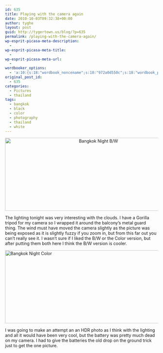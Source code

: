 ```yaml
---
id: 635
title: Playing with the camera again
date: 2010-10-03T09:32:38+00:00
author: tyghe
layout: post
guid: http://tygertown.us/blog/?p=635
permalink: /playing-with-the-camera-again/
wp-esprit-picasa-meta-description:
  - 
wp-esprit-picasa-meta-title:
  - 
wp-esprit-picasa-meta-url:
  - 
wordbooker_options:
  - 'a:10:{s:18:"wordbook_noncename";s:10:"972a0d550c";s:18:"wordbook_page_post";s:4:"-100";s:18:"wordbook_orandpage";s:1:"2";s:23:"wordbook_default_author";s:1:"2";s:23:"wordbook_extract_length";s:3:"256";s:19:"wordbook_actionlink";s:3:"300";s:26:"wordbooker_publish_default";s:2:"on";s:18:"wordbook_attribute";s:31:"Posted a new post on their blog";s:29:"wordbooker_status_update_text";s:35:": New blog post :  %title% - %link%";s:20:"wordbook_comment_get";s:2:"on";}'
original_post_id:
  - 635
categories:
  - Pictures
  - thailand
tags:
  - bangkok
  - black
  - color
  - photography
  - thailand
  - white
---
```

<p style="text-align:center;">
  <a href="http://tygertown.us/blog/wp-content/uploads/2010/10/IMGP7237-1.jpg"><img class="aligncenter size-large wp-image-637" title="Bangkok Night B/W" src="http://tygertown.us/blog/wp-content/uploads/2010/10/IMGP7237-1-1024x412.jpg" alt="Bangkok Night B/W" width="600" height="241" /></a>
</p>

The lighting tonight was very interesting with the clouds. I have a Gorilla tripod for my camera so I wrapped it around the balcony&#8217;s metal guard thing. The wind must have moved the camera slightly as the picture was being exposed as it is slightly fuzzy if you zoom in, but from this far out you can&#8217;t really see it. I wasn&#8217;t sure if I liked the B/W or the Color version, but after putting them both here I think the B/W version is cooler.

[<img class="aligncenter size-large wp-image-638" title="Bangkok Night Color" src="http://tygertown.us/blog/wp-content/uploads/2010/10/IMGP7237-2-1024x412.jpg" alt="Bangkok Night Color" width="600" height="241" />](http://tygertown.us/blog/wp-content/uploads/2010/10/IMGP7237-2.jpg)

I was going to make an attempt an an HDR photo as I think with the lighting and all it would have been very cool, but the battery was pretty much dead on my camera. I had to give the batteries the old drop on the ground trick just to get the one picture.
